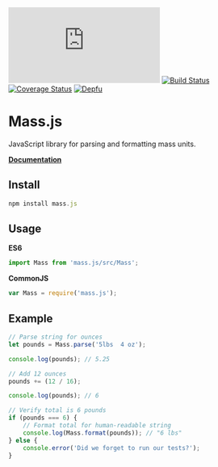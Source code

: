 [![BCH compliance](https://bettercodehub.com/edge/badge/MeekLogic/Mass.js?branch=master)](https://bettercodehub.com/) [![Build Status](https://travis-ci.com/MeekLogic/Mass.js.svg?branch=master)](https://travis-ci.com/MeekLogic/Mass.js) [![Coverage Status](https://coveralls.io/repos/github/MeekLogic/Mass.js/badge.svg?branch=master)](https://coveralls.io/github/MeekLogic/Mass.js?branch=master) [![Depfu](https://badges.depfu.com/badges/0bab67be6f5f0504604c811ca37b2ce5/overview.svg)](https://depfu.com/github/MeekLogic/Mass.js?project_id=9832)

Mass.js
=========
JavaScript library for parsing and formatting mass units.

**[Documentation](https://meeklogic.github.io/Mass.js/)**

Install
-------
```javascript
npm install mass.js
```

Usage
-----
**ES6**
```javascript
import Mass from 'mass.js/src/Mass';
```

**CommonJS**
```javascript
var Mass = require('mass.js');
```

Example
-------
```javascript
// Parse string for ounces
let pounds = Mass.parse('5lbs  4 oz');

console.log(pounds); // 5.25

// Add 12 ounces
pounds += (12 / 16);

console.log(pounds); // 6

// Verify total is 6 pounds
if (pounds === 6) {
    // Format total for human-readable string
    console.log(Mass.format(pounds)); // "6 lbs"
} else {
    console.error('Did we forget to run our tests?');
}
```

